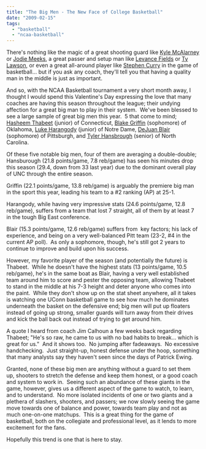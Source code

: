 ```yaml
---
title: "The Big Men - The New Face of College Basketball"
date: "2009-02-15"
tags:
  - "basketball"
  - "ncaa-basketball"
---
```


There's nothing like the magic of a great shooting guard like [Kyle McAlarney](http://sports.espn.go.com/ncb/player/profile?playerId=26941) or [Jodie Meeks](http://sports.espn.go.com/ncb/player/profile?playerId=31683), a great passer and setup man like [Levance Fields](http://sports.espn.go.com/ncb/player/profile?playerId=27292) or [Ty Lawson](http://sports.espn.go.com/ncb/player/profile?playerId=31608), or even a great all-around player like [Stephen Curry](http://sports.espn.go.com/ncb/player/profile?playerId=32284) in the game of basketball... but if you ask any coach, they'll tell you that having a quality man in the middle is just as important.

And so, with the NCAA Basketball tournament a very short month away, I thought I would spend this Valentine's Day expressing the love that many coaches are having this season throughout the league; their undying affection for a great big man to play in their system.  We've been blessed to see a large sample of great big men this year.  5 that come to mind; [Hasheem Thabeet](http://sports.espn.go.com/ncb/player/profile?playerId=31559) (junior) of Connecticut, [Blake Griffin](http://sports.espn.go.com/ncb/player/profile?playerId=36259) (sophomore) of Oklahoma, [Luke Harangody](http://sports.espn.go.com/ncb/player/profile?playerId=36578) (junior) of Notre Dame, [DeJuan Blair](http://sports.espn.go.com/ncb/player/profile?playerId=36578) (sophomore) of Pittsburgh, and [Tyler Hansbrough](http://sports.espn.go.com/ncb/player/profile?playerId=27018) (senior) of North Carolina.

Of these five notable big men, four of them are averaging a double-double; Hansburough (21.8 points/game, 7.8 reb/game) has seen his minutes drop this season (29.4, down from 33 last year) due to the dominant overall play of UNC through the entire season.

Griffin (22.1 points/game, 13.8 reb/game) is arguably the premiere big man in the sport this year, leading his team to a #2 ranking (AP) at 25-1.

Harangody, while having very impressive stats (24.6 points/game, 12.8 reb/game), suffers from a team that lost 7 straight, all of them by at least 7 in the tough Big East conference.

Blair (15.3 points/game, 12.6 reb/game) suffers from  key factors; his lack of experience, and being on a very well-balanced Pitt team (23-2, #4 in the current AP poll).  As only a sophomore, though, he's still got 2 years to continue to improve and build upon his success.

However, my favorite player of the season (and potentially the future) is Thabeet.  While he doesn't have the highest stats (13 points/game, 10.5 reb/game), he's in the same boat as Blair, having a very well established team around him to score and pester the opposing team, allowing Thabeet to stand in the middle at his 7-3 height and deter anyone who comes into the paint.  While they don't show up on the stat sheet anywhere, all it takes is watching one UConn basketball game to see how much he dominates underneath the basket on the defensive end; big men will put up floaters instead of going up strong, smaller guards will turn away from their drives and kick the ball back out instead of trying to get around him.

A quote I heard from coach Jim Calhoun a few weeks back regarding Thabeet; "He's so raw, he came to us with no bad habits to break... which is great for us."  And it shows too.  No jumping after fadeaways.  No excessive handchecking.  Just straight-up, honest defense under the hoop, something that many analysts say they haven't seen since the days of Patrick Ewing.

Granted, none of these big men are anything without a guard to set them up, shooters to stretch the defense and keep them honest, or a good coach and system to work in.  Seeing such an abundance of these giants in the game, however, gives us a different aspect of the game to watch, to learn, and to understand.  No more isolated incidents of one or two giants and a plethera of slashers, shooters, and passers; we now slowly seeing the game move towards one of balance and power, towards team play and not as much one-on-one matchups.  This is a great thing for the game of basketball, both on the collegiate and professional level, as it lends to more excitement for the fans.

Hopefully this trend is one that is here to stay.
